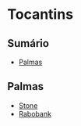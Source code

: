 # Tocantins

## Sumário
* [Palmas](#palmas)

## Palmas
* [Stone](https://www.stone.com.br/)
* [Rabobank](https://www.rabobank.com)